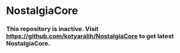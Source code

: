 # NostalgiaCore
### This repository is inactive. Visit https://github.com/kotyaralih/NostalgiaCore to get latest NostalgiaCore.
